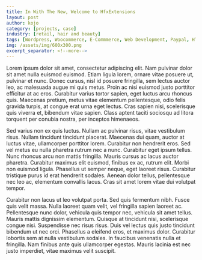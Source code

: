 ```yaml
---
title: In With The New, Welcome to HfxExtensions
layout: post
author: kojo
category: [projects, case]
industry: [retail, hair and beauty]
tags: [Wordpress, Woocommerce, E-Commmerce, Web Development, Paypal, HTML, CSS, PHP, RESTAPI]
img: /assets/img/600x300.png
excerpt_separator: <!--more-->
---
```


Lorem ipsum dolor sit amet, consectetur adipiscing elit. Nam pulvinar dolor sit amet nulla euismod euismod. Etiam ligula lorem, ornare vitae posuere ut, pulvinar et nunc. Donec cursus, nisl id posuere fringilla, sem lectus auctor leo, ac malesuada augue mi quis metus. <!--more--> Proin ac nisi euismod justo porttitor efficitur at ac eros. Curabitur varius tortor sapien, eget luctus arcu rhoncus quis. Maecenas pretium, metus vitae elementum pellentesque, odio felis gravida turpis, at congue erat urna eget lectus. Cras sapien nisi, scelerisque quis viverra et, bibendum vitae sapien. Class aptent taciti sociosqu ad litora torquent per conubia nostra, per inceptos himenaeos.

Sed varius non ex quis luctus. Nullam ac pulvinar risus, vitae vestibulum risus. Nullam tincidunt tincidunt placerat. Maecenas dui quam, auctor at luctus vitae, ullamcorper porttitor lorem. Curabitur non hendrerit eros. Sed vel metus eu nulla pharetra rutrum nec a nunc. Curabitur eget ipsum tellus. Nunc rhoncus arcu non mattis fringilla. Mauris cursus ac lacus auctor pharetra. Curabitur maximus elit euismod, finibus ex ac, rutrum elit. Morbi non euismod ligula. Phasellus ut semper neque, eget laoreet risus. Curabitur tristique purus id erat hendrerit sodales. Aenean dolor tellus, pellentesque nec leo ac, elementum convallis lacus. Cras sit amet lorem vitae dui volutpat tempor.

Curabitur non lacus ut leo volutpat porta. Sed quis fermentum nibh. Fusce quis velit massa. Nulla laoreet quam velit, vel fringilla sapien laoreet ac. Pellentesque nunc dolor, vehicula quis tempor nec, vehicula sit amet tellus. Mauris mattis dignissim elementum. Quisque at tincidunt nisi, scelerisque congue nisi. Suspendisse nec risus risus. Duis vel lectus quis justo tincidunt bibendum ut nec orci. Phasellus a eleifend eros, et maximus dolor. Curabitur lobortis sem at nulla vestibulum sodales. In faucibus venenatis nulla et fringilla. Nam finibus ante quis ullamcorper egestas. Mauris lacinia est nec justo imperdiet, vitae maximus velit suscipit.


